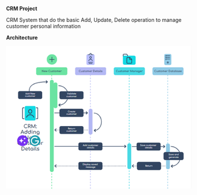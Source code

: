 **CRM Project**


CRM System that do the basic Add, Update, Delete operation to manage customer personal information


**Architecture**


![alt text](image.png)
